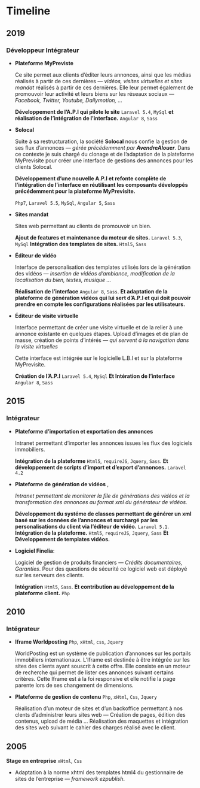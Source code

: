 # Timeline

## 2019

### Développeur Intégrateur

 - **Plateforme MyPreviste**

   Ce site permet aux clients d’éditer leurs annonces, ainsi que les médias
   réalisés à partir de ces dernières *&mdash; vidéos, visites virtuelles et
   sites mandat* réalisés à partir de ces dernières. Elle leur permet
   également de promouvoir leur activité et leurs biens sur les réseaux sociaux
   *&mdash; Facebook, Twitter, Youtube, Dailymotion, &hellip;*

   **Développement de l’A.P.I qui pilote le site** `Laravel 5.4`, `MySql` **et
   réalisation de l’intégration de l’interface.** `Angular 8`, `Sass`

 - **Solocal**

   Suite à sa restructuration, la société **Solocal** nous confie la gestion de
   ses flux d’annonces *&mdash; gérée précédemment par **AvendreAlouer***.
   Dans ce contexte je suis chargé du clonage et de l’adaptation de la
   plateforme MyPrevisite pour créer une interface de gestions des annonces
   pour les clients Solocal.

   **Développement d’une nouvelle A.P.I et refonte complète de l’intégration de
   l’interface en réutilisant les composants développés précédemment pour la
   plateforme MyPrevisite.**

   `Php7`, `Laravel 5.5`, `MySql`, `Angular 5`, `Sass`

 - **Sites mandat**

   Sites web permettant au clients de promouvoir un bien.

   **Ajout de features et maintenance du moteur de sites.** `Laravel 5.3`, `MySql`
   **Intégration des templates de sites.** `Html5`, `Sass`

 - **Éditeur de vidéo**

   Interface de personalisation des templates utilisés lors de la génération
   des vidéos *&mdash; insertion de vidéos d’ambiance, modification de la
   localisation du bien, textes, musique &hellip;*

   **Réalisation de l’interface** `Angular 8`, `Sass`. **Et adaptation de la
   plateforme de génération vidéos qui lui sert d’A.P.I et qui doit pouvoir
   prendre en compte les configurations réalisées par les utilisateurs.** 

 - **Éditeur de visite virtuelle**

   Interface permettant de créer une visite virtuelle et de la relier à une
   annonce existante en quelques étapes. Upload d’images et de plan de masse,
   création de points d’intérés *&mdash; qui servent à la navigation dans la
   visite virtuelles*

   Cette interface est intégrée sur le logicielle L.B.I et sur la plateforme
   MyPrevisite.
   
   **Création de l’A.P.I** `Laravel 5.4`, `MySql` **Et Intération de l’interface**
   `Angular 8`, `Sass`

## 2015

### Intégrateur

- **Plateforme d’importation et exportation des annonces** 

  Intranet permettant d’importer les annonces issues les flux des logiciels
  immobiliers.

  **Intégration de la plateforme** `Html5`, `requireJS`, `Jquery`, `Sass`.
  **Et développement de scripts d’import et d’export d’annonces.** `Laravel 4.2`

- **Plateforme de génération de vidéos** , 

  *Intranet permettant de monitorer la file de générations des vidéos et la
  transformation des annonces au format xml du générateur de vidéos.*

  **Développement du systéme de classes permettant de générer un xml basé sur
    les données de l’annonces et surchargé par les personalisations du client
    via l’éditeur de vidéo.** `Laravel 5.1`.
  **Intégration de la plateforme.** `Html5`, `requireJS`,
  `Jquery`, `Sass`
  **Et Développement de templates vidéos.**

- **Logiciel Finelia**:

  Logiciel de gestion de produits financiers *&mdash; Crédits documentaires,
  Garanties*. Pour des questions de sécurité ce logiciel web est déployé sur les
  serveurs des clients.

  **Intégration** `Html5`, `Sass`. **Et contribution au développement de la
  plateforme client.** `Php`

## 2010

### Intégrateur

- **Iframe Worldposting** `Php`, `xHtml`, `css`,  `Jquery`

  WorldPosting est un système de publication d’annonces sur les portails
  immobiliers internationaux. L’Iframe est destinée à être intégrée sur les sites
  des clients ayant souscrit à cette offre. Elle consiste en un moteur de
  recherche qui permet de lister ces annonces suivant certains critères.  Cette
  Iframe est à la foi responsive et elle notifie la page parente lors de ses
  changement de dimensions.

- **Plateforme de gestion de contenu** `Php`, `xHtml`, `Css`, `Jquery`

  Réalisation d’un moteur de sites et d’un backoffice permettant à nos clents
  d’administrer leurs sites web &mdash; Création de pages, édition des contenus,
  upload de média &hellip; Réalisation des maquettes et intégration des sites web
  suivant le cahier des charges réalisé avec le client.

## 2005

**Stage en entreprise** `xHtml`, `Css`

  - Adaptation à la norme xhtml des templates html4 du gestionnaire de sites de
    l’entreprise *&mdash; framework ezpublish*.

